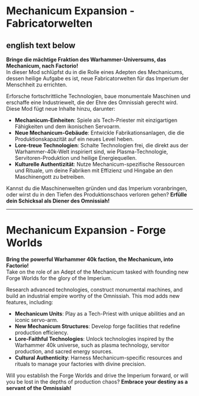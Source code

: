 # Mechanicum Expansion - Fabricatorwelten 
## english text below

**Bringe die mächtige Fraktion des Warhammer-Universums, das Mechanicum, nach Factorio!**  
In dieser Mod schlüpfst du in die Rolle eines Adepten des Mechanicums, dessen heilige Aufgabe es ist, neue Fabricatorwelten für das Imperium der Menschheit zu errichten.

Erforsche fortschrittliche Technologien, baue monumentale Maschinen und erschaffe eine Industriewelt, die der Ehre des Omnissiah gerecht wird. Diese Mod fügt neue Inhalte hinzu, darunter:

- **Mechanicum-Einheiten**: Spiele als Tech-Priester mit einzigartigen Fähigkeiten und dem ikonischen Servoarm.
- **Neue Mechanicum-Gebäude**: Entwickle Fabrikationsanlagen, die die Produktionskapazität auf ein neues Level heben.
- **Lore-treue Technologien**: Schalte Technologien frei, die direkt aus der Warhammer-40k-Welt inspiriert sind, wie Plasma-Technologie, Servitoren-Produktion und heilige Energiequellen.
- **Kulturelle Authentizität**: Nutze Mechanicum-spezifische Ressourcen und Rituale, um deine Fabriken mit Effizienz und Hingabe an den Maschinengott zu betreiben.

Kannst du die Maschinenwelten gründen und das Imperium voranbringen, oder wirst du in den Tiefen des Produktionschaos verloren gehen? **Erfülle dein Schicksal als Diener des Omnissiah!**

---

# Mechanicum Expansion - Forge Worlds

**Bring the powerful Warhammer 40k faction, the Mechanicum, into Factorio!**  
Take on the role of an Adept of the Mechanicum tasked with founding new Forge Worlds for the glory of the Imperium.

Research advanced technologies, construct monumental machines, and build an industrial empire worthy of the Omnissiah. This mod adds new features, including:

- **Mechanicum Units**: Play as a Tech-Priest with unique abilities and an iconic servo-arm.
- **New Mechanicum Structures**: Develop forge facilities that redefine production efficiency.
- **Lore-Faithful Technologies**: Unlock technologies inspired by the Warhammer 40k universe, such as plasma technology, servitor production, and sacred energy sources.
- **Cultural Authenticity**: Harness Mechanicum-specific resources and rituals to manage your factories with divine precision.

Will you establish the Forge Worlds and drive the Imperium forward, or will you be lost in the depths of production chaos? **Embrace your destiny as a servant of the Omnissiah!**
